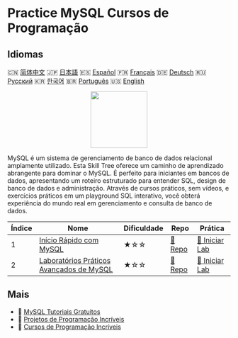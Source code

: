 # Practice MySQL Cursos de Programação

## Idiomas

🇨🇳 [简体中文](README_zh.md) 🇯🇵 [日本語](README_ja.md) 🇪🇸 [Español](README_es.md) 🇫🇷 [Français](README_fr.md) 🇩🇪 [Deutsch](README_de.md) 🇷🇺 [Русский](README_ru.md) 🇰🇷 [한국어](README_ko.md) 🇧🇷 [Português](README_pt.md) 🇺🇸 [English](README.md) 

<div align="center">
<img width="128px" src="https://file.labex.io/path/3JJy1bOBmUoZ.png">
</div>

MySQL é um sistema de gerenciamento de banco de dados relacional amplamente utilizado. Esta Skill Tree oferece um caminho de aprendizado abrangente para dominar o MySQL. É perfeito para iniciantes em bancos de dados, apresentando um roteiro estruturado para entender SQL, design de banco de dados e administração. Através de cursos práticos, sem vídeos, e exercícios práticos em um playground SQL interativo, você obterá experiência do mundo real em gerenciamento e consulta de banco de dados.

|   Índice | Nome                                                                                                  | Dificuldade   | Repo                                                                   | Prática                                                                     |
|----------|-------------------------------------------------------------------------------------------------------|---------------|------------------------------------------------------------------------|-----------------------------------------------------------------------------|
|        1 | [Início Rápido com MySQL](https://labex.io/pt/courses/quick-start-with-mysql)                         | ★☆☆           | [🔗 Repo](https://github.com/labex-labs/quick-start-with-mysql)        | [🚀 Iniciar Lab](https://labex.io/pt/courses/quick-start-with-mysql)        |
|        2 | [Laboratórios Práticos Avançados de MySQL](https://labex.io/pt/courses/advanced-mysql-practical-labs) | ★☆☆           | [🔗 Repo](https://github.com/labex-labs/advanced-mysql-practical-labs) | [🚀 Iniciar Lab](https://labex.io/pt/courses/advanced-mysql-practical-labs) |

## Mais

- 🔗 [MySQL Tutoriais Gratuitos](https://github.com/labex-labs/mysql-free-tutorials)
- 🔗 [Projetos de Programação Incríveis](https://github.com/labex-labs/awesome-programming-projects)
- 🔗 [Cursos de Programação Incríveis](https://github.com/labex-labs/awesome-programming-courses)

